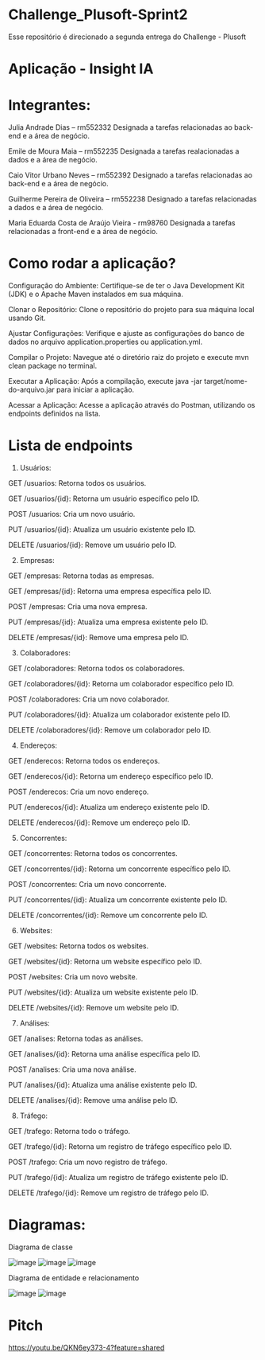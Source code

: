 # Challenge_Plusoft-Sprint2
Esse repositório é direcionado a segunda entrega do Challenge - Plusoft 

# Aplicação - Insight IA

# Integrantes:

Julia Andrade Dias – rm552332
Designada a tarefas relacionadas ao back-end e a área de negócio.

Emile de Moura Maia – rm552235
Designada a tarefas realacionadas a dados e a área de negócio.

Caio Vitor Urbano Neves – rm552392
Designado a tarefas relacionadas ao back-end e a área de negócio.

Guilherme Pereira de Oliveira – rm552238
Designado a tarefas relacionadas a dados e a área de negócio.

Maria Eduarda Costa de Araújo Vieira - rm98760
Designada a tarefas relacionadas a front-end e a área de negócio.

# Como rodar a aplicação?

Configuração do Ambiente:
Certifique-se de ter o Java Development Kit (JDK) e o Apache Maven instalados em sua máquina.

Clonar o Repositório:
Clone o repositório do projeto para sua máquina local usando Git.

Ajustar Configurações:
Verifique e ajuste as configurações do banco de dados no arquivo application.properties ou application.yml.

Compilar o Projeto:
Navegue até o diretório raiz do projeto e execute mvn clean package no terminal.

Executar a Aplicação:
Após a compilação, execute java -jar target/nome-do-arquivo.jar para iniciar a aplicação.

Acessar a Aplicação:
Acesse a aplicação através do Postman, utilizando os endpoints definidos na lista.

# Lista de endpoints
1.	Usuários:

GET /usuarios: Retorna todos os usuários.

GET /usuarios/{id}: Retorna um usuário específico pelo ID.

POST /usuarios: Cria um novo usuário.

PUT /usuarios/{id}: Atualiza um usuário existente pelo ID.

DELETE /usuarios/{id}: Remove um usuário pelo ID.

2.	Empresas:

GET /empresas: Retorna todas as empresas.

GET /empresas/{id}: Retorna uma empresa específica pelo ID.

POST /empresas: Cria uma nova empresa.

PUT /empresas/{id}: Atualiza uma empresa existente pelo ID.

DELETE /empresas/{id}: Remove uma empresa pelo ID.

3.	Colaboradores:

GET /colaboradores: Retorna todos os colaboradores.

GET /colaboradores/{id}: Retorna um colaborador específico pelo ID.

POST /colaboradores: Cria um novo colaborador.

PUT /colaboradores/{id}: Atualiza um colaborador existente pelo ID.

DELETE /colaboradores/{id}: Remove um colaborador pelo ID.

4.	Endereços:

GET /enderecos: Retorna todos os endereços.

GET /enderecos/{id}: Retorna um endereço específico pelo ID.

POST /enderecos: Cria um novo endereço.

PUT /enderecos/{id}: Atualiza um endereço existente pelo ID.

DELETE /enderecos/{id}: Remove um endereço pelo ID.

5.	Concorrentes:

GET /concorrentes: Retorna todos os concorrentes.

GET /concorrentes/{id}: Retorna um concorrente específico pelo ID.

POST /concorrentes: Cria um novo concorrente.

PUT /concorrentes/{id}: Atualiza um concorrente existente pelo ID.

DELETE /concorrentes/{id}: Remove um concorrente pelo ID.

6.	Websites:

GET /websites: Retorna todos os websites.

GET /websites/{id}: Retorna um website específico pelo ID.

POST /websites: Cria um novo website.

PUT /websites/{id}: Atualiza um website existente pelo ID.

DELETE /websites/{id}: Remove um website pelo ID.

7.	Análises:

GET /analises: Retorna todas as análises.

GET /analises/{id}: Retorna uma análise específica pelo ID.

POST /analises: Cria uma nova análise.

PUT /analises/{id}: Atualiza uma análise existente pelo ID.

DELETE /analises/{id}: Remove uma análise pelo ID.

8.	Tráfego:

GET /trafego: Retorna todo o tráfego.

GET /trafego/{id}: Retorna um registro de tráfego específico pelo ID.

POST /trafego: Cria um novo registro de tráfego.

PUT /trafego/{id}: Atualiza um registro de tráfego existente pelo ID.

DELETE /trafego/{id}: Remove um registro de tráfego pelo ID.

# Diagramas:

Diagrama de classe

![image](https://github.com/Jujuad/Challenge_Plusoft-Sprint2/assets/72460406/b5ddcbde-d700-45e2-90f6-2b7e199e912e)
![image](https://github.com/Jujuad/Challenge_Plusoft-Sprint2/assets/72460406/ea02aa15-2455-4057-89f2-49bf8a843c03)
![image](https://github.com/Jujuad/Challenge_Plusoft-Sprint2/assets/72460406/1ce80331-9c8d-447a-a659-0e5ed6ffb197)

Diagrama de entidade e relacionamento

![image](https://github.com/Jujuad/Challenge_Plusoft-Sprint2/assets/72460406/bf625326-72ea-4051-a7fb-4347aaf93cab)
![image](https://github.com/Jujuad/Challenge_Plusoft-Sprint2/assets/72460406/67873770-2f3a-48bc-9882-4fa2306396f7)

# Pitch
https://youtu.be/QKN6ey373-4?feature=shared


